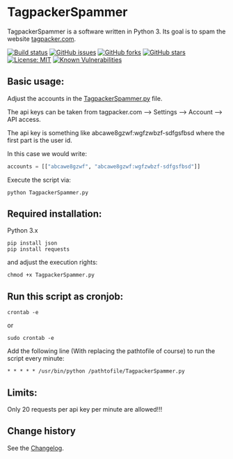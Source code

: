 TagpackerSpammer
====================================
TagpackerSpammer is a software written in Python 3. Its goal is to spam the website [tagpacker.com](https://tagpacker.com).

[![Build status](https://ci.appveyor.com/api/projects/status/du912lbew4k86yab?svg=true)](https://ci.appveyor.com/project/SeppPenner/tagpackerspammer)
[![GitHub issues](https://img.shields.io/github/issues/SeppPenner/TagpackerSpammer.svg)](https://github.com/SeppPenner/TagpackerSpammer/issues)
[![GitHub forks](https://img.shields.io/github/forks/SeppPenner/TagpackerSpammer.svg)](https://github.com/SeppPenner/TagpackerSpammer/network)
[![GitHub stars](https://img.shields.io/github/stars/SeppPenner/TagpackerSpammer.svg)](https://github.com/SeppPenner/TagpackerSpammer/stargazers)
[![License: MIT](https://img.shields.io/badge/License-MIT-blue.svg)](https://raw.githubusercontent.com/SeppPenner/TagpackerSpammer/master/License.txt)
[![Known Vulnerabilities](https://snyk.io/test/github/SeppPenner/TagpackerSpammer/badge.svg)](https://snyk.io/test/github/SeppPenner/TagpackerSpammer)

## Basic usage:
Adjust the accounts in the [TagpackerSpammer.py](https://github.com/SeppPenner/TagpackerSpammer/blob/master/TagpackerSpammer.py) file.

The api keys can be taken from tagpacker.com --> Settings --> Account --> API access.

The api key is something like abcawe8gzwf:wgfzwbzf-sdfgsfbsd where the first part is the user id.

In this case we would write:

```python
accounts = [["abcawe8gzwf", "abcawe8gzwf:wgfzwbzf-sdfgsfbsd"]]
```

Execute the script via:

```batch
python TagpackerSpammer.py
```

## Required installation:
Python 3.x

```batch
pip install json
pip install requests
```

and adjust the execution rights:

```batch
chmod +x TagpackerSpammer.py
```

## Run this script as cronjob:

```batch
crontab -e
```

or 

```batch
sudo crontab -e 
```

Add the following line (With replacing the pathtofile of course) to run the script every minute:

```batch
* * * * * /usr/bin/python /pathtofile/TagpackerSpammer.py
```

## Limits:
Only 20 requests per api key per minute are allowed!!!

Change history
--------------

See the [Changelog](https://github.com/SeppPenner/TagpackerSpammer/blob/master/Changelog.md).
